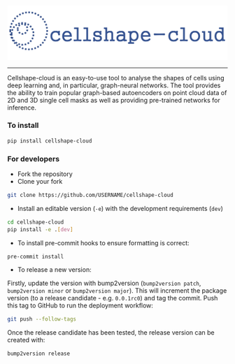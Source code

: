 
<img src="https://github.com/DeVriesMatt/cellshape-cloud/blob/main/img/cellshape_cloud.png" 
     alt="Cellshape logo by Matt De Vries">
___
Cellshape-cloud is an easy-to-use tool to analyse the shapes of cells using deep learning and, in particular, graph-neural networks. The tool provides the ability to train popular graph-based autoencoders on point cloud data of 2D and 3D single cell masks as well as providing pre-trained networks for inference.



### To install
```bash
pip install cellshape-cloud
```

### For developers
* Fork the repository
* Clone your fork
```bash
git clone https://github.com/USERNAME/cellshape-cloud 
```
* Install an editable version (`-e`) with the development requirements (`dev`)
```bash
cd cellshape-cloud
pip install -e .[dev] 
```
* To install pre-commit hooks to ensure formatting is correct:
```bash
pre-commit install
```

* To release a new version:

Firstly, update the version with bump2version (`bump2version patch`, 
`bump2version minor` or `bump2version major`). This will increment the 
package version (to a release candidate - e.g. `0.0.1rc0`) and tag the 
commit. Push this tag to GitHub to run the deployment workflow:

```bash
git push --follow-tags
```

Once the release candidate has been tested, the release version can be created with:

```bash
bump2version release
```